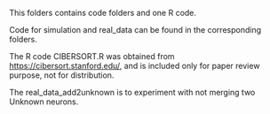 This folders contains code folders and one R code.

Code for simulation and real_data can be found in the corresponding folders.

The R code CIBERSORT.R was obtained from https://cibersort.stanford.edu/, and is included only for paper review purpose, not for distribution.

The real_data_add2unknown is to experiment with not merging two Unknown neurons.